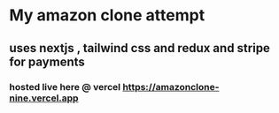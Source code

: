# My amazon clone attempt

## uses nextjs , tailwind css and redux and stripe for payments

### hosted live here @ vercel https://amazonclone-nine.vercel.app
